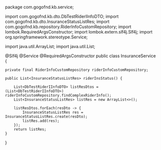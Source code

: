 package com.gogofnd.kb.service;

import com.gogofnd.kb.dto.DbTestRiderIInfoDTO;
import com.gogofnd.kb.dto.InsuranceStatusListRes;
import com.gogofnd.kb.repository.RiderInfoCustomRepository;
import lombok.RequiredArgsConstructor;
import lombok.extern.slf4j.Slf4j;
import org.springframework.stereotype.Service;

import java.util.ArrayList;
import java.util.List;

@Slf4j
@Service
@RequiredArgsConstructor
public class InsuranceService {

    private final RiderInfoCustomRepository riderInfoCustomRepository;

    public List<InsuranceStatusListRes> riderInsStatus() {

        List<DbTestRiderIInfoDTO> listResDtos = (List<DbTestRiderIInfoDTO>) riderInfoCustomRepository.findComplexRiderInfo();
        List<InsuranceStatusListRes> listRes = new ArrayList<>();

        listResDtos.forEach(resDto -> {
            InsuranceStatusListRes res = InsuranceStatusListRes.create(resDto);
            listRes.add(res);
        });
        return listRes;
    }
}
